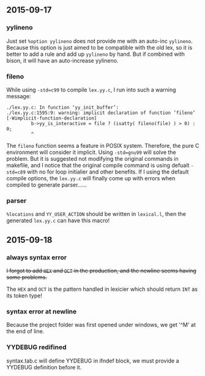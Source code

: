 ## 2015-09-17

### yylineno

Just set `%option yylineno` does not provide me with an auto-inc `yylineno`.
Because this option is just aimed to be compatible with the old lex, so it is better to add a rule and add up `yylineno` by hand.
But if combined with bison, it will have an auto-increase yylineno.

### fileno

While using `-std=c99` to compile `lex.yy.c`, I run into such a warning message:

```
./lex.yy.c: In function ‘yy_init_buffer’:
./lex.yy.c:1595:9: warning: implicit declaration of function ‘fileno’ [-Wimplicit-function-declaration]
         b->yy_is_interactive = file ? (isatty( fileno(file) ) > 0) : 0;
         ^
```

The `fileno` function seems a feature in POSIX system. Therefore, the pure C environment will consider it implicit. Using `-std=gnu99` will solve the problem.
But it is suggested not modifying the original commands in makefile, and I notice that the original compile command is using defualt `-std=c89`
with no for loop initialier and other benefits. If I using the default compile options, the `lex.yy.c` will finally come up with errors
when compiled to generate parser......

### parser

`%locations` and `YY_USER_ACTION` should be written in `lexical.l`, then the generated `lex.yy.c` can have this macro!

## 2015-09-18

### always syntax error

~~I forgot to add `HEX` and `OCT` in the production, and the newline seems having some problems.~~

The `HEX` and `OCT` is the pattern handled in lexicier which should return `INT` as its token type!

### syntax error at newline

Because the project folder was first opened under windows, we get '^M' at the end of line.

### YYDEBUG redifined

syntax.tab.c will define YYDEBUG in ifndef block, we must provide a YYDEBUG definition before it.

